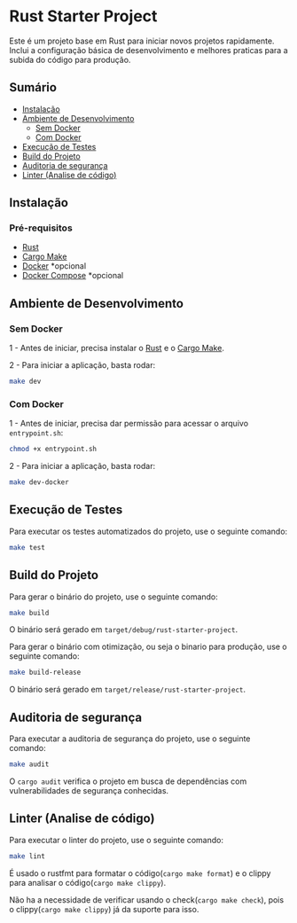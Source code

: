 # Rust Starter Project

Este é um projeto base em Rust para iniciar novos projetos rapidamente. Inclui a configuração básica de desenvolvimento e melhores praticas para a subida do código para produção.

## Sumário

- [Instalação](#instalação)
- [Ambiente de Desenvolvimento](#ambiente-de-desenvolvimento)
  - [Sem Docker](#sem-docker)
  - [Com Docker](#com-docker)
- [Execução de Testes](#execução-de-testes)
- [Build do Projeto](#build-do-projeto)
- [Auditoria de segurança](#auditoria-de-segurança)
- [Linter (Analise de código)](#linter-analise-de-código)

## Instalação

### Pré-requisitos

- [Rust](https://www.rust-lang.org/tools/install)
- [Cargo Make](https://crates.io/crates/cargo-make/0.2.14)
- [Docker](https://docs.docker.com/get-docker/) \*opcional
- [Docker Compose](https://docs.docker.com/compose/install/) \*opcional

## Ambiente de Desenvolvimento

### Sem Docker

1 - Antes de iniciar, precisa instalar o [Rust](https://www.rust-lang.org/tools/install) e o [Cargo Make](https://crates.io/crates/cargo-make/0.2.14).

2 - Para iniciar a aplicação, basta rodar:

```bash
make dev
```

### Com Docker

1 - Antes de iniciar, precisa dar permissão para acessar o arquivo `entrypoint.sh`:

```bash
chmod +x entrypoint.sh
```

2 - Para iniciar a aplicação, basta rodar:

```bash
make dev-docker
```

## Execução de Testes

Para executar os testes automatizados do projeto, use o seguinte comando:

```sh
make test
```

## Build do Projeto

Para gerar o binário do projeto, use o seguinte comando:

```sh
make build
```

O binário será gerado em `target/debug/rust-starter-project`.

Para gerar o binário com otimização, ou seja o binario para produção, use o seguinte comando:

```sh
make build-release
```

O binário será gerado em `target/release/rust-starter-project`.

## Auditoria de segurança

Para executar a auditoria de segurança do projeto, use o seguinte comando:

```sh
make audit
```

O `cargo audit` verifica o projeto em busca de dependências com vulnerabilidades de segurança conhecidas.

## Linter (Analise de código)

Para executar o linter do projeto, use o seguinte comando:

```sh
make lint
```

É usado o rustfmt para formatar o código(`cargo make format`) e o clippy para analisar o código(`cargo make clippy`).

Não ha a necessidade de verificar usando o check(`cargo make check`), pois o clippy(`cargo make clippy`) já da suporte para isso.
